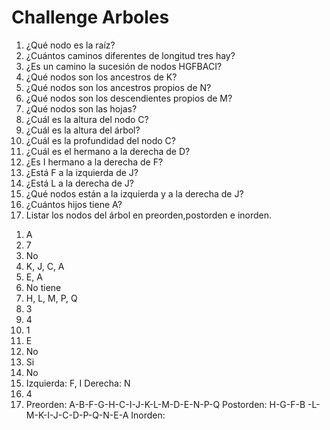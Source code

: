 # Challenge Arboles

1. ¿Qué nodo es la raíz?
2. ¿Cuántos caminos diferentes de longitud tres hay?
3. ¿Es un camino la sucesión de nodos HGFBACI?
4. ¿Qué nodos son los ancestros de K?
5. ¿Qué nodos son los ancestros propios de N?
6. ¿Qué nodos son los descendientes propios de M?
7. ¿Qué nodos son las hojas?
8. ¿Cuál es la altura del nodo C?
9. ¿Cuál es la altura del árbol?
10. ¿Cuál es la profundidad del nodo C?
11. ¿Cuál es el hermano a la derecha de D?
12. ¿Es I hermano a la derecha de F?
13. ¿Está F a la izquierda de J?
14. ¿Está L a la derecha de J?
15. ¿Qué nodos están a la izquierda y a la derecha de J?
16. ¿Cuántos hijos tiene A?
17. Listar los nodos del árbol en preorden,postorden e inorden.


1) A
2) 7
3) No
4) K, J, C, A
5) E, A
6) No tiene
7) H, L, M, P, Q
8) 3
9) 4
10) 1
11) E
12) No
13) Si
14) No
15) Izquierda: F, I Derecha: N
16) 4
17) Preorden: A-B-F-G-H-C-I-J-K-L-M-D-E-N-P-Q
    Postorden: H-G-F-B -L-M-K-I-J-C-D-P-Q-N-E-A
    Inorden: 
